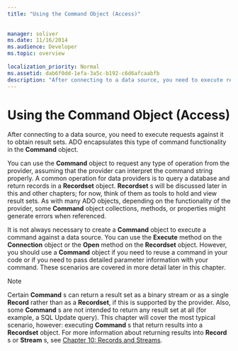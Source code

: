 ```yaml
---
title: "Using the Command Object (Access)"
 
 
manager: soliver
ms.date: 11/16/2014
ms.audience: Developer
ms.topic: overview
  
localization_priority: Normal
ms.assetid: dab6f0dd-1efa-3a5c-b192-c6d6afcaabfb
description: "After connecting to a data source, you need to execute requests against it to obtain result sets. ADO encapsulates this type of command functionality in the Command object."
---
```


# Using the Command Object (Access)

After connecting to a data source, you need to execute requests against it to obtain result sets. ADO encapsulates this type of command functionality in the **Command** object. 
  
You can use the **Command** object to request any type of operation from the provider, assuming that the provider can interpret the command string properly. A common operation for data providers is to query a database and return records in a **Recordset** object. **Recordset** s will be discussed later in this and other chapters; for now, think of them as tools to hold and view result sets. As with many ADO objects, depending on the functionality of the provider, some **Command** object collections, methods, or properties might generate errors when referenced. 
  
It is not always necessary to create a **Command** object to execute a command against a data source. You can use the **Execute** method on the **Connection** object or the **Open** method on the **Recordset** object. However, you should use a **Command** object if you need to reuse a command in your code or if you need to pass detailed parameter information with your command. These scenarios are covered in more detail later in this chapter. 
  
> [!NOTE]
> Certain **Command** s can return a result set as a binary stream or as a single **Record** rather than as a **Recordset**, if this is supported by the provider. Also, some **Command** s are not intended to return any result set at all (for example, a SQL Update query). This chapter will cover the most typical scenario, however: executing **Command** s that return results into a **Recordset** object. For more information about returning results into **Record** s or **Stream** s, see [Chapter 10: Records and Streams](chapter-10-records-and-streams.md). 
  

